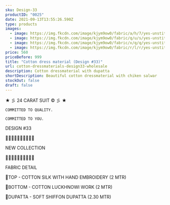 ```yaml
---
sku: Design-33
productID: "0025"
date: 2021-09-13T13:55:26.590Z
type: products
images:
  - image: https://img.fkcdn.com/image/kjym9ow0/fabric/a/h/7/yes-unstitched-design-33-sun-fashion-and-lifestyle-original-imafzfyxwq63gehs.jpeg
  - image: https://img.fkcdn.com/image/kjym9ow0/fabric/q/u/s/yes-unstitched-design-33-sun-fashion-and-lifestyle-original-imafzfyxuygyhrxm.jpeg
  - image: https://img.fkcdn.com/image/kjym9ow0/fabric/x/q/q/yes-unstitched-design-33-sun-fashion-and-lifestyle-original-imafzfyxyskabnpq.jpeg
  - image: https://img.fkcdn.com/image/kjym9ow0/fabric/r/l/r/yes-unstitched-design-33-sun-fashion-and-lifestyle-original-imafzfyx8xuymjyu.jpeg
price: 560
priceBefore: 999
title: "Cotton dress material (Design #33)"
url: cotton-dressmaterials-design33-wholesale
description: Cotton dressmaterial with dupatta
shortDescription: Beautiful cotton dressmaterial with chiken salwar
stockOut: false
draft: false
---
```

<!--StartFragment-->

★ 彡 24 CARAT SUIT © 彡 ★

`COMMITTED TO QUALITY.`

`COMMITTED TO YOU.`

DESIGN #33

💐💐💐💐💐💐💐💐💐💐

NEW COLLECTION

🌷🌷🌷🌷🌷🌷🌷🌷🌷🌷

FABRIC DETAIL

👚TOP - COTTON SILK WITH HAND EMBROIDERY (2 MTR)

👖BOTTOM - COTTON LUCKHNOWI WORK (2 MTR)

🧣DUPATTA - SOFT SHIFFON DUPATTA (2.30 MTR)

<!--EndFragment-->